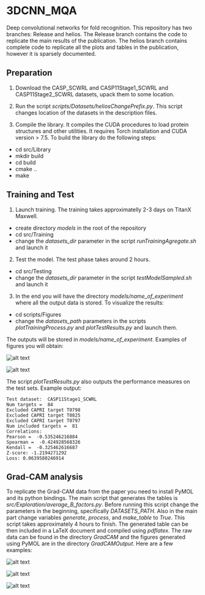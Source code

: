 # 3DCNN_MQA
Deep convolutional networks for fold recognition.
This repository has two branches: Release and helios. The Release branch
contains the code to replicate the main results of the publication. The 
helios branch contains complete code to replicate all the plots and tables in the publication, however it is sparsely documented.

## Preparation
1. Download the CASP_SCWRL and CASP11Stage1_SCWRL and CASP11Stage2_SCWRL datasets, upack them to some location.

2. Run the script *scripts/Datasets/heliosChangePrefix.py*. This script 
changes location of the datasets in the description files.

3. Compile the library. It compiles the CUDA procedures to load protein structures and other utilities. It requires Torch installation and CUDA version > 7.5. To build the library do the following steps:
  * cd src/Library
  * mkdir build
  * cd build 
  * cmake ..
  * make

## Training and Test

1. Launch training. The training takes approximatelly 2-3 days on TitanX Maxwell.
  * create directory *models* in the root of the repository
  * cd src/Training
  * change the *datasets_dir* parameter in the script *runTrainingAgregate.sh*
  and launch it

2. Test the model. The test phase takes around 2 hours.
  * cd src/Testing
  * change the *datasets_dir* parameter in the script *testModelSampled.sh*
  and launch it

3. In the end you will have the directory *models/name_of_experiment* where all
the output data is stored. To visualize the results:
  * cd scripts/Figures
  * change the *datasets_path* parameters in the scripts *plotTrainingProcess.py* and *plotTestResults.py*
  and launch them.

The outputs will be stored in *models/name_of_experiment*. Examples of figures you will obtain:

![alt text](https://github.com/lupoglaz/3DCNN_MQA/raw/Release/doc/CASP11Stage2_SCWRL_sFinal_funnels.png
"CASP11Stage2_SCWRL_sFinal_funnels")

![alt text](
https://github.com/lupoglaz/3DCNN_MQA/raw/Release/doc/kendall_validation.png
"kendall_validation")

The script *plotTestResults.py* also outputs the performance measures on the 
test sets. Example output:

```
Test dataset:  CASP11Stage1_SCWRL
Num targets =  84
Excluded CAPRI target T0798
Excluded CAPRI target T0825
Excluded CAPRI target T0797
Num included targets =  81
Correlations:
Pearson =  -0.535246216884
Spearman =  -0.424928568326
Kendall =  -0.325462616687
Z-score: -1.2194271292
Loss: 0.0639580246914
```

## Grad-CAM analysis
To replicate the Grad-CAM data from the paper you need to install PyMOL and its
python bindings. The main script that generates the tables is *src/Exploration/average_B_factors.py*. Before running this script change the parameters in the beginning, specifically *DATASETS_PATH*. Also in the main 
part change variables *generate*, *process*, and *make_table* to *True*. This script takes approximately 4 hours to finish.
The generated table can be then included in a LaTeX document and compiled using *pdflatex*. The raw data can be found in the directory *GradCAM* and 
the figures generated using PyMOL are in the directory *GradCAMOutput*. Here are a few examples:

![alt text](
https://github.com/lupoglaz/3DCNN_MQA/raw/Release/doc/T0762_BhageerathH_TS4.png
"T0762_BhageerathH_TS4")

![alt text](
https://github.com/lupoglaz/3DCNN_MQA/raw/Release/doc/T0762_MULTICOM-CONSTRUCT_TS1.png
"T0762_MULTICOM-CONSTRUCT_TS1")

![alt text](
https://github.com/lupoglaz/3DCNN_MQA/raw/Release/doc/T0762_T0762.png
"T0762")
